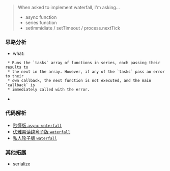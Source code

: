 
> When asked to implement waterfall, I'm asking...
> - async function 
> - series function 
> - setImmidiate / setTimeout / process.nextTick

### 思路分析
- what: 
```
 * Runs the `tasks` array of functions in series, each passing their results to
 * the next in the array. However, if any of the `tasks` pass an error to their
 * own callback, the next function is not executed, and the main `callback` is
 * immediately called with the error.
```

- 

### 代码解析
- [秒懂版 `async-waterfall`](!https://github.com/es128/async-waterfall/blob/master/index.js)
- [优雅易读绕弯子版 `waterfall`](!https://github.com/caolan/async/blob/master/lib/waterfall.js)
- [私人轮子版 `waterfall`](!https://github.com/Joanna913/interview-questions/edit/master/waterfal.md)


### 其他拓展
- serialize 

